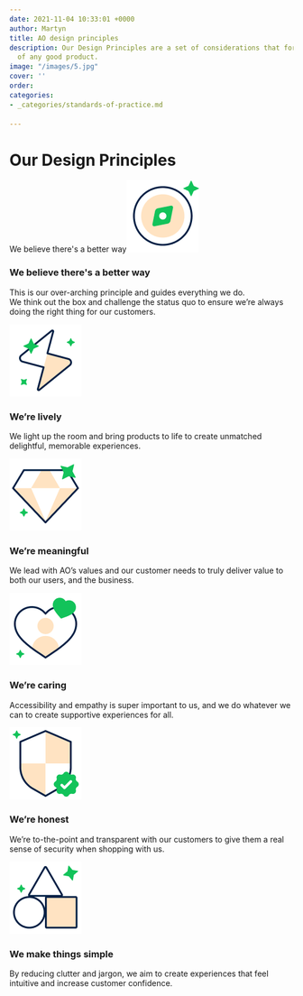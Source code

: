```yaml
---
date: 2021-11-04 10:33:01 +0000
author: Martyn
title: AO design principles
description: Our Design Principles are a set of considerations that form the basis
  of any good product.
image: "/images/5.jpg"
cover: ''
order: 
categories:
- _categories/standards-of-practice.md

---
```

# Our Design Principles

We believe there's a better way![](/images/compass_large.png)

### We believe there's a better way

This is our over-arching principle and guides everything we do.  
We think out the box and challenge the status quo to ensure we’re always doing the right thing for our customers.

![](/images/lively_large.png)

### We’re lively

We light up the room and bring products to life to create unmatched delightful, memorable experiences.

![](/images/meaningful_large.png)

### We’re meaningful

We lead with AO’s values and our customer needs to truly deliver value to both our users, and the business.

![](/images/caring_large.png)

### We’re caring

Accessibility and empathy is super important to us, and we do whatever we can to create supportive experiences for all.

![](/images/honest_large.png)

### We’re honest

We’re to-the-point and transparent with our customers to give them a real sense of security when shopping with us.

![](/images/simple-copy.png)

### We make things simple

By reducing clutter and jargon, we aim to create experiences that feel intuitive and increase customer confidence.